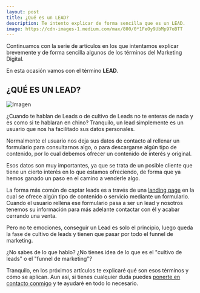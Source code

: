 ```yaml
---
layout: post
title: ¿Qué es un LEAD?
description: Te intento explicar de forma sencilla que es un LEAD.
image: https://cdn-images-1.medium.com/max/800/0*1FeOy9UbMp97oBTT
---
```


Continuamos con la serie de artículos en los que intentamos explicar brevemente y de forma sencilla algunos de los términos del Marketing Digital.

En esta ocasión vamos con el término **LEAD**.

## ¿QUÉ ES UN LEAD?

![Imagen](https://cdn-images-1.medium.com/max/800/0*1FeOy9UbMp97oBTT)

¿Cuando te hablan de Leads o de cultivo de Leads no te enteras de nada y es como si te hablaran en chino? Tranquilo, un lead simplemente es un usuario que nos ha facilitado sus datos personales.

Normalmente el usuario nos deja sus datos de contacto al rellenar un formulario para consultarnos algo, o para descargarse algún tipo de contenido, por lo cual debemos ofrecer un contenido de interés y original.

Esos datos son muy importantes, ya que se trata de un posible cliente que tiene un cierto interés en lo que estamos ofreciendo, de forma que ya hemos ganado un paso en el camino a venderle algo.

La forma más común de captar leads es a través de una [landing page](https://ajra.es/blog/landing-page/) en la cual se ofrece algún tipo de contenido o servicio mediante un formulario. Cuando el usuario rellena ese formulario pasa a ser un lead y nosotros tenemos su información para más adelante contactar con él y acabar cerrando una venta.

Pero no te emociones, conseguir un Lead es solo el principio, luego queda la fase de cultivo de leads y tienen que pasar por todo el funnel de marketing.

¿No sabes de lo que hablo? ¿No tienes idea de lo que es el "cultivo de leads" o el "funnel de marketing"?

Tranquilo, en los próximos artículos te explicaré qué son esos términos y cómo se aplican. Aun así, si tienes cualquier duda puedes [ponerte en contacto conmigo](mailto:info@ajra.es) y te ayudaré en todo lo necesario.
